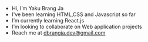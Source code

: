 - Hi, I’m Yaku Brang Ja
- I've been learning HTML,CSS and Javascript so far
- I’m currently learning React.js
- I’m looking to collaborate on Web application projects
- Reach me at dbrangja.dev@gmail.com

<!---
YakuBrangJa/YakuBrangJa is a ✨ special ✨ repository because its `README.md` (this file) appears on your GitHub profile.
You can click the Preview link to take a look at your changes.
--->
